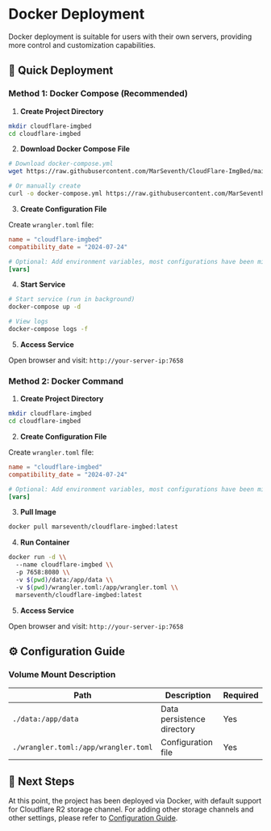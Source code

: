 # Docker Deployment

Docker deployment is suitable for users with their own servers, providing more control and customization capabilities.

## 🚀 Quick Deployment

### Method 1: Docker Compose (Recommended)

1. **Create Project Directory**

```bash
mkdir cloudflare-imgbed
cd cloudflare-imgbed
```

2. **Download Docker Compose File**

```bash
# Download docker-compose.yml
wget https://raw.githubusercontent.com/MarSeventh/CloudFlare-ImgBed/main/docker-compose.yml

# Or manually create
curl -o docker-compose.yml https://raw.githubusercontent.com/MarSeventh/CloudFlare-ImgBed/main/docker-compose.yml
```

3. **Create Configuration File**

Create `wrangler.toml` file:

```toml
name = "cloudflare-imgbed"
compatibility_date = "2024-07-24"

# Optional: Add environment variables, most configurations have been migrated to admin backend after v2.0
[vars]
```

4. **Start Service**

```bash
# Start service (run in background)
docker-compose up -d

# View logs
docker-compose logs -f
```

5. **Access Service**

Open browser and visit: `http://your-server-ip:7658`

### Method 2: Docker Command

1. **Create Project Directory**

```bash
mkdir cloudflare-imgbed
cd cloudflare-imgbed
```

2. **Create Configuration File**

Create `wrangler.toml` file:

```toml
name = "cloudflare-imgbed"
compatibility_date = "2024-07-24"

# Optional: Add environment variables, most configurations have been migrated to admin backend after v2.0
[vars]
```

3. **Pull Image**
```bash
docker pull marseventh/cloudflare-imgbed:latest
```

4. **Run Container**

```bash
docker run -d \\
  --name cloudflare-imgbed \\
  -p 7658:8080 \\
  -v $(pwd)/data:/app/data \\
  -v $(pwd)/wrangler.toml:/app/wrangler.toml \\
  marseventh/cloudflare-imgbed:latest
```

5. **Access Service**

Open browser and visit: `http://your-server-ip:7658`

## ⚙️ Configuration Guide

### Volume Mount Description

| Path | Description | Required |
|------|-------------|----------|
| `./data:/app/data` | Data persistence directory | Yes |
| `./wrangler.toml:/app/wrangler.toml` | Configuration file | Yes |

## 🚀 Next Steps

At this point, the project has been deployed via Docker, with default support for Cloudflare R2 storage channel. For adding other storage channels and other settings, please refer to [Configuration Guide](/en/deployment/configuration#🗂%EF%B8%8F-storage-channel-configuration).
